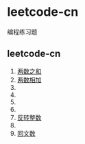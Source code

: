 # leetcode-cn
编程练习题

## leetcode-cn

1. [两数之和](easy/1-two-sum.py)
2. [两数相加](medium/2-add-two-numbers.py)
3. 
4.
5.
6.
7. [反转整数](easy/7-reverse-integer.py)
8.
9. [回文数](easy/9-palindrome-number.py)
